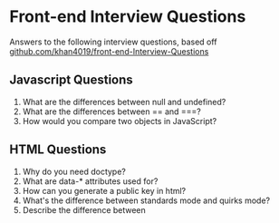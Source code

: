 # Front-end Interview Questions
Answers to the following interview questions, based off [github.com/khan4019/front-end-Interview-Questions](https://github.com/khan4019/front-end-Interview-Questions)

## Javascript Questions
1. What are the differences between null and undefined?
2. What are the differences between == and ===?
3. How would you compare two objects in JavaScript?

## HTML Questions
1. Why do you need doctype?
2. What are data-* attributes used for?
3. How can you generate a public key in html?
4. What's the difference between standards mode and quirks mode?
5. Describe the difference between <script>, <script async> and <script defer>.

## CSS Questions
1. What does float do?
2. How can you clear sides of a floating element?
3. Are css properties case sensitive?
4. What's the difference between "resetting" and "normalizing" CSS? Which would you choose, and why?
5. Explain CSS sprites, and how you would implement them on a page or site.

## DOM Questions
1. Is there any difference between window and document?
2. Does document.onload and window.onload fire at the same time?
3. Is attribute similar to property?

## Javascript Algorithm Questions
1. Verify a prime number?
2. Find all prime factors of a number?
3. Get nth Fibonacci number?